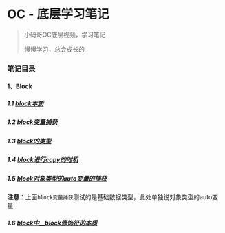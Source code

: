 # OC - 底层学习笔记

> 小码哥OC底层视频，学习笔记
> 
> 慢慢学习，总会成长的

### 笔记目录

#### 1、Block
##### 1.1 [block本质](./block/block1/block1)
##### 1.2 [block变量捕获](./block/block2/block2)
##### 1.3 [block的类型](./block/block3/block3)
##### 1.4 [block进行copy的时机](./block/block4/block4)
##### 1.5 [block对象类型的auto变量的捕获](./block/block5/block5)
**注意**：上面`block变量捕获`测试的是基础数据类型，此处单独说对象类型的auto变量
##### 1.6 [block中__block修饰符的本质](./block/block6/block6)
